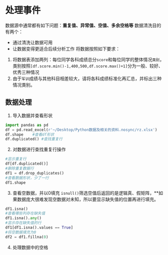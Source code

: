 # 处理事件
数据源中通常都有如下问题：**重复值、异常值、空值、多余空格等**
数据清洗目的有两个：
+ 通过清洗让数据可用
+ 让数据变得更适合后续分析工作
将数据按照如下要求：
1. 将数据表添加两列：每位同学各科成绩总分`score`和每位同学的整体情况`类别`，类别按照`[df.score.min()-1,400,500,df.score.max()+1]`分为一般、较好、优秀三种情况
2. 由于`军训`成绩与其他科目相差较大，请将各科成绩标准化再汇总，并标出三种情况类别。

## 数据处理

1. 导入数据并查看形状
```python
import pandas as pd
df = pd.read_excel(r'~/Desktop/Python数据及相关的资料.nosync/rz.xlsx')
df.shape    #查看df形状
df.duplicated() #查找重复行
```

2. 对数据进行查找重复行操作
```python
#显示重复行
df[df.duplicated()]
#删除重复数据行
df1 = df.drop_duplicates()
#查看数据形状，少了一行
df1.shape
```

3. 查看空数据，并以0填充
`isnull()`筛选空值后返回的是逻辑真、假矩阵，**如果数据庞大很难发现空数据对未知，所以要显示缺失值的位置再进行填充。
```python
df1.isna()
#查看哪些列存在缺失值
df1.isna().any()
#显示存在缺失值的行
df1[df1.isna().values == True]
#将空数据填充为0
df2 = df1.fillna(0)
```

4. 处理数据中的空格